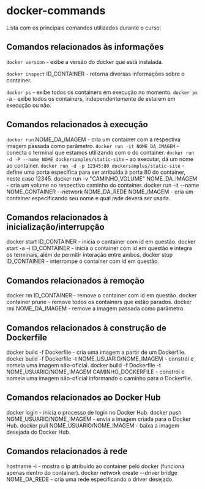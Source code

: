 # docker-commands
Lista com os principais comandos utilizados durante o curso:

## Comandos relacionados às informações
`docker version` - exibe a versão do docker que está instalada.

`docker inspect` ID_CONTAINER - retorna diversas informações sobre o container.

`docker ps` - exibe todos os containers em execução no momento.
`docker ps` -a - exibe todos os containers, independentemente de estarem em execução ou não.
## Comandos relacionados à execução
`docker run` NOME_DA_IMAGEM - cria um container com a respectiva imagem passada como parâmetro.
`docker run -it NOME_DA_IMAGEM` - conecta o terminal que estamos utilizando com o do container.
`docker run -d -P --name NOME dockersamples/static-site` - ao executar, dá um nome ao container.
`docker run -d -p 12345:80 dockersamples/static-site` - define uma porta específica para ser atribuída à porta 80 do container, neste caso 12345.
docker run -v "CAMINHO_VOLUME" NOME_DA_IMAGEM - cria um volume no respectivo caminho do container.
docker run -it --name NOME_CONTAINER --network NOME_DA_REDE NOME_IMAGEM - cria um container especificando seu nome e qual rede deverá ser usada.
## Comandos relacionados à inicialização/interrupção
docker start ID_CONTAINER - inicia o container com id em questão.
docker start -a -i ID_CONTAINER - inicia o container com id em questão e integra os terminais, além de permitir interação entre ambos.
docker stop ID_CONTAINER - interrompe o container com id em questão.
## Comandos relacionados à remoção
docker rm ID_CONTAINER - remove o container com id em questão.
docker container prune - remove todos os containers que estão parados.
docker rmi NOME_DA_IMAGEM - remove a imagem passada como parâmetro.
## Comandos relacionados à construção de Dockerfile
docker build -f Dockerfile - cria uma imagem a partir de um Dockerfile.
docker build -f Dockerfile -t NOME_USUARIO/NOME_IMAGEM - constrói e nomeia uma imagem não-oficial.
docker build -f Dockerfile -t NOME_USUARIO/NOME_IMAGEM CAMINHO_DOCKERFILE - constrói e nomeia uma imagem não-oficial informando o caminho para o Dockerfile.
## Comandos relacionados ao Docker Hub
docker login - inicia o processo de login no Docker Hub.
docker push NOME_USUARIO/NOME_IMAGEM - envia a imagem criada para o Docker Hub.
docker pull NOME_USUARIO/NOME_IMAGEM - baixa a imagem desejada do Docker Hub.
## Comandos relacionados à rede
hostname -i - mostra o ip atribuído ao container pelo docker (funciona apenas dentro do container).
docker network create --driver bridge NOME_DA_REDE - cria uma rede especificando o driver desejado.
